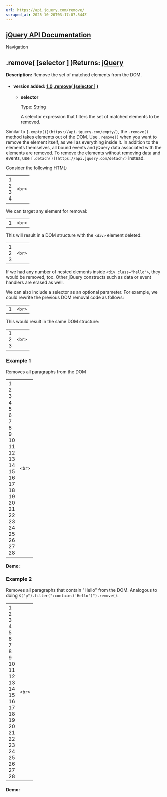 ```yaml
---
url: https://api.jquery.com/remove/
scraped_at: 2025-10-20T03:17:07.544Z
---
```


## [jQuery API Documentation](https://jquery.com/ "jQuery API Documentation")

Navigation

## .remove( \[selector \] )Returns: [jQuery](http://api.jquery.com/Types/\#jQuery)

**Description:** Remove the set of matched elements from the DOM.

- #### version added: [1.0](https://api.jquery.com/category/version/1.0/) [.remove( \[selector \] )](https://api.jquery.com/remove/\#remove-selector)

  - **selector**

    Type: [String](http://api.jquery.com/Types/#String)

    A selector expression that filters the set of matched elements to be removed.

Similar to `[.empty()](https://api.jquery.com/empty/)`, the `.remove()` method takes elements out of the DOM. Use `.remove()` when you want to remove the element itself, as well as everything inside it. In addition to the elements themselves, all bound events and jQuery data associated with the elements are removed. To remove the elements without removing data and events, use `[.detach()](https://api.jquery.com/detach/)` instead.

Consider the following HTML:

|     |     |
| --- | --- |
| 1<br>2<br>3<br>4 | ```<br>``` |

We can target any element for removal:

|     |     |
| --- | --- |
| 1 | ```<br>``` |

This will result in a DOM structure with the `<div>` element deleted:

|     |     |
| --- | --- |
| 1<br>2<br>3 | ```<br>``` |

If we had any number of nested elements inside `<div class="hello">`, they would be removed, too. Other jQuery constructs such as data or event handlers are erased as well.

We can also include a selector as an optional parameter. For example, we could rewrite the previous DOM removal code as follows:

|     |     |
| --- | --- |
| 1 | ```<br>``` |

This would result in the same DOM structure:

|     |     |
| --- | --- |
| 1<br>2<br>3 | ```<br>``` |

### Example 1

Removes all paragraphs from the DOM

|     |     |
| --- | --- |
| 1<br>2<br>3<br>4<br>5<br>6<br>7<br>8<br>9<br>10<br>11<br>12<br>13<br>14<br>15<br>16<br>17<br>18<br>19<br>20<br>21<br>22<br>23<br>24<br>25<br>26<br>27<br>28 | ```<br>``` |

#### Demo:

### Example 2

Removes all paragraphs that contain "Hello" from the DOM. Analogous to doing `$("p").filter(":contains('Hello')").remove()`.

|     |     |
| --- | --- |
| 1<br>2<br>3<br>4<br>5<br>6<br>7<br>8<br>9<br>10<br>11<br>12<br>13<br>14<br>15<br>16<br>17<br>18<br>19<br>20<br>21<br>22<br>23<br>24<br>25<br>26<br>27<br>28 | ```<br>``` |

#### Demo: